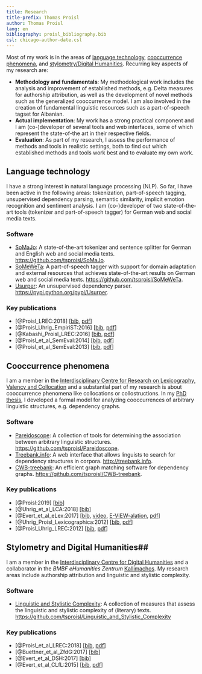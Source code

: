 ```yaml
---
title: Research
title-prefix: Thomas Proisl
author: Thomas Proisl
lang: en
bibliography: proisl_bibliography.bib
csl: chicago-author-date.csl
---
```


Most of my work is in the areas of [language
technology](#language-technology), [cooccurrence
phenomena](#cooccurrence-phenomena), and [stylometry/Digital
Humanities](#stylometry-and-digital-humanities). Recurring key aspects
of my research are:

- **Methodology and fundamentals**: My methodological work includes
  the analysis and improvement of established methods, e.g. Delta
  measures for authorship attribution, as well as the development of
  novel methods such as the generalized cooccurrence model. I am also
  involved in the creation of fundamental linguistic resources such as
  a part-of-speech tagset for Albanian.
- **Actual implementation**: My work has a strong practical component
  and I am (co-)developer of several tools and web interfaces, some of
  which represent the state-of-the art in their respective fields.
- **Evaluation**: As part of my research, I assess the performance of
  methods and tools in realistic settings, both to find out which
  established methods and tools work best and to evaluate my own work.


## Language technology ##

I have a strong interest in natural language processing (NLP). So far,
I have been active in the following areas: tokenization,
part-of-speech tagging, unsupervised dependency parsing, semantic
similarity, implicit emotion recognition and sentiment analysis. I am
(co-)developer of two state-of-the-art tools (tokenizer and
part-of-speech tagger) for German web and social media texts.


### Software ###

- [SoMaJo](software.html#somajo): A state-of-the-art tokenizer and
  sentence splitter for German and English web and social media texts.
  <https://github.com/tsproisl/SoMaJo>.
- [SoMeWeTa](software.html#someweta): A part-of-speech tagger with
  support for domain adaptation and external resources that achieves
  state-of-the-art results on German web and social media texts.
  <https://github.com/tsproisl/SoMeWeTa>.
- [Usurper](software.html#usurper): An unsupervised dependency parser.
  <https://pypi.python.org/pypi/Usurper>.


### Key publications ###

- [@Proisl_LREC:2018] [[bib](bib/Proisl_LREC:2018.bib), [pdf](pdf/proisl_2018_lrec.pdf)]
- [@Proisl_Uhrig_EmpiriST:2016] [[bib](bib/Proisl_Uhrig_EmpiriST:2016.bib), [pdf](pdf/proisl_uhrig_2016_empirist.pdf)]
- [@Kabashi_Proisl_LREC:2016] [[bib](bib/Kabashi_Proisl_LREC:2016.bib), [pdf](pdf/kabashi_proisl_2016_lrec.pdf)]
- [@Proisl_et_al_SemEval:2014] [[bib](bib/Proisl_et_al_SemEval:2014.bib), [pdf](pdf/proisl_et_al_2014_semeval.pdf)]
- [@Proisl_et_al_SemEval:2013] [[bib](bib/Proisl_et_al_SemEval:2013.bib), [pdf](pdf/proisl_et_al_2013_semeval.pdf)]


## Cooccurrence phenomena ##

I am a member in the [Interdisciplinary Centre for Research on
Lexicography, Valency and
Collocation](http://www.lexi.uni-erlangen.de) and a substantial part
of my research is about cooccurrence phenomena like collocations or
collostructions. In my [PhD
thesis](https://doi.org/10.25593/978-3-96147-201-7), I developed a
formal model for analyzing cooccurrences of arbitrary linguistic
structures, e.g. dependency graphs.


### Software ###

- [Pareidoscope](software.html#pareidoscope): A collection of tools
  for determining the association between arbitrary linguistic
  structures. <https://github.com/tsproisl/Pareidoscope>.
- [Treebank.info](software.html#treebank.info): A web interface that
  allows linguists to search for dependency structures in corpora.
  <http://treebank.info>.
- [CWB-treebank](software.html#cwb-treebank): An efficient graph
  matching software for dependency graphs.
  <https://github.com/tsproisl/CWB-treebank>.


### Key publications ###

- [@Proisl:2019] [[bib](bib/Proisl:2019.bib)]
- [@Uhrig_et_al_LCA:2018] [[bib](bib/Uhrig_et_al_LCA:2018.bib)]
- [@Evert_et_al_eLex:2017] [[bib](bib/Evert_et_al_eLex:2017.bib), [video](https://www.youtube.com/watch?v=xYo3wTRx8F8), [E-VIEW-alation](http://www.collocations.de/eviewalation/), [pdf](pdf/evert_et_al_2017_elex.pdf)]
- [@Uhrig_Proisl_Lexicographica:2012] [[bib](bib/Uhrig_Proisl_Lexicographica:2012.bib), [pdf](pdf/uhrig_proisl_2012_lexicographica.pdf)]
- [@Proisl_Uhrig_LREC:2012] [[bib](bib/Proisl_Uhrig_LREC:2012.bib), [pdf](pdf/proisl_uhrig_2012_lrec.pdf)]


## Stylometry and Digital Humanities##

I am a member in the [Interdisciplinary Centre for Digital
Humanities](http://izdigital.fau.de) and a collaborator in the *BMBF
eHumanities Zentrum* [Kallimachos](http://kallimachos.de). My research
areas include authorship attribution and linguistic and stylistic
complexity.


### Software ###

- [Linguistic and Stylistic
  Complexity](software.html#linguistic-and-stylistic-complexity): A
  collection of measures that assess the linguistic and stylistic
  complexity of (literary) texts.
  <https://github.com/tsproisl/Linguistic_and_Stylistic_Complexity>

### Key publications ###

- [@Proisl_et_al_LREC:2018] [[bib](bib/Proisl_et_al_LREC:2018.bib), [pdf](pdf/proisl_et_al_2018_lrec.pdf)]
- [@Buettner_et_al_ZfdG:2017] [[bib](bib/Buettner_et_al_ZfdG:2017.bib)]
- [@Evert_et_al_DSH:2017] [[bib](bib/Evert_et_al_DSH:2017.bib)]
- [@Evert_et_al_CLfL:2015] [[bib](bib/Evert_et_al_CLfL:2015.bib), [pdf](pdf/evert_et_al_2015_clfl.pdf)]
